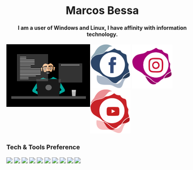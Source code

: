 # <div align="center"> Marcos Bessa </div>
#### <div align="center"> I am a user of Windows and Linux, I have affinity with information technology. </div>
 <a><img align="left" width="220" position="center" alt="programando"  src="https://github.com/MarcosBessa/MarcosBessa/blob/main/programming.gif"/></a> 
 <a href="https://www.facebook.com/marcosbessaoficial" target="_blank"><img src="https://github.com/MarcosBessa/MarcosBessa/blob/main/facebook.svg"></img></a> <a href="https://www.instagram.com/marcosbessaoficial/" target="_blank"><img src="https://github.com/MarcosBessa/MarcosBessa/blob/main/instagram.svg"></img></a><a href="https://www.youtube.com/channel/UCazncbSr-i3u4KT5QVnxNlQ" target="_blank"><img src="https://github.com/MarcosBessa/MarcosBessa/blob/main/youtube.svg"></img></a> </br>


### Tech & Tools Preference
<img src = "https://img.shields.io/badge/-HTML5-E34F26?style=flat&logo=html5&logoColor=white">   <img src = "https://img.shields.io/badge/-CSS3-1572B6?style=flat&logo=css3&logoColor=white">   <img src="https://img.shields.io/badge/-JavaScript-eed718?style=flat&logo=javascript&logoColor=ffffff"> <img src="https://img.shields.io/badge/-React-000000?style=flat&logo=react&logoColor=00c8ff"> <img src="https://img.shields.io/badge/-MongoDB-4DB33D?style=flat&logo=mongodb&logoColor=FFFFFF">
<img src="https://img.shields.io/badge/-MySQL-F29111?style=flat&logo=mysql&logoColor=FFFFFF"> <img src="http://img.shields.io/badge/-Git-F1502F?style=flat&logo=git&logoColor=FFFFFF"> <img src="http://img.shields.io/badge/-Github-000000?style=flat&logo=github&logoColor=FFFFFF"> <img src="http://img.shields.io/badge/-VS%20Code-007ACC?style=flat&logo=visual%20studio%20code&logoColor=white"> <img src="http://img.shields.io/badge/-Vercel-black?style=flat&logo=vercel&logoColor=white">
